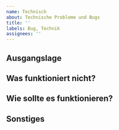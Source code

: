 ```yaml
---
name: Technisch
about: Technische Probleme und Bugs
title: ''
labels: Bug, Technik
assignees: ''
---
```


## Ausgangslage

<!-- Kurze Beschreibung des Kontexts des Issues -->

## Was funktioniert nicht?

<!-- kurze Berschreibung was das Problem ist und wie es reproduziert werden kann --> 

## Wie sollte es funktionieren?

<!-- Was ist das erwartete Verhalten -->

## Sonstiges
